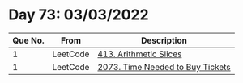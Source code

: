 # Day 73: 03/03/2022

| Que No. | From | Description |
| --- | --- | --- |
| 1 | LeetCode | [413. Arithmetic Slices](https://leetcode.com/problems/arithmetic-slices/) |
| 1 | LeetCode | [2073. Time Needed to Buy Tickets](https://leetcode.com/problems/time-needed-to-buy-tickets/) |
